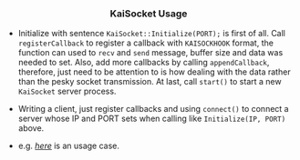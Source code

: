 <h3 align = "center">KaiSocket Usage</h3>

* Initialize with sentence `KaiSocket::Initialize(PORT);` is first of all. Call `registerCallback` to register a callback with `KAISOCKHOOK` format, the function can used to `recv` and `send` message, buffer size and data was needed to set. Also, add more callbacks by calling `appendCallback`, therefore, just need to be attention to is how dealing with the data rather than the pesky socket transmission. At last, call `start()` to start a new `KaiSocket` server process.

* Writing a client, just register callbacks and using `connect()` to connect a server whose IP and PORT sets when calling like `Initialize(IP, PORT)` above.

* e.g. [*here*](https://github.com/tsymiar/MyAutomatic/blob/auto-dev/LinxSrvc/IM/KaiTest.cpp) is an usage case.
